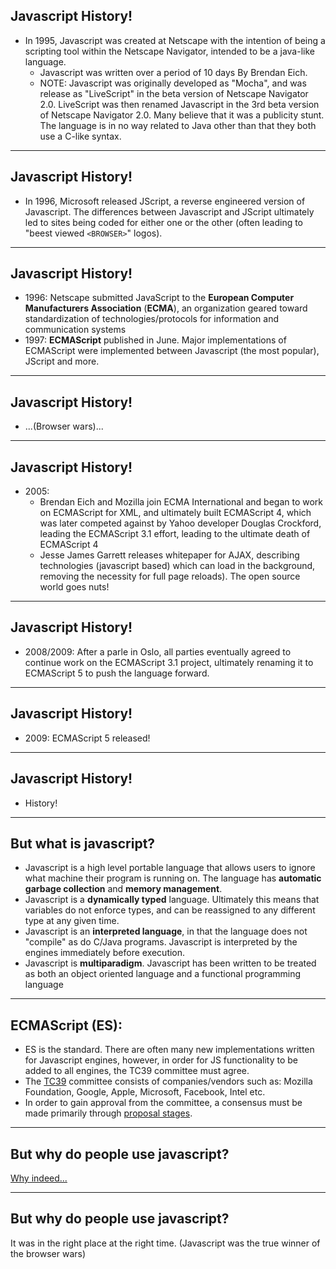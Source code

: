 ## Javascript History!

- In 1995, Javascript was created at Netscape with the intention of being a scripting tool within the Netscape Navigator, intended to be a java-like language.
  - Javascript was written over a period of 10 days By Brendan Eich.
  - NOTE: Javascript was originally developed as "Mocha", and was release as "LiveScript" in the beta version of Netscape Navigator 2.0. LiveScript was then renamed Javascript in the 3rd beta version of Netscape Navigator 2.0. Many believe that it was a publicity stunt. The language is in no way related to Java other than that they both use a C-like syntax.

---

## Javascript History!

- In 1996, Microsoft released JScript, a reverse engineered version of Javascript. The differences between Javascript and JScript ultimately led to sites being coded for either one or the other (often leading to "beest viewed `<BROWSER>`" logos).

---

## Javascript History!

- 1996: Netscape submitted JavaScript to the **European Computer Manufacturers Association** (**ECMA**), an organization geared toward standardization of technologies/protocols for information and communication systems
- 1997: **ECMAScript** published in June. Major implementations of ECMAScript were implemented between Javascript (the most popular), JScript and more.

---

## Javascript History!

- ...(Browser wars)...

---

## Javascript History!

- 2005:
  - Brendan Eich and Mozilla join ECMA International and began to work on ECMAScript for XML, and ultimately built ECMAScript 4, which was later competed against by Yahoo developer Douglas Crockford, leading the ECMAScript 3.1 effort, leading to the ultimate death of ECMAScript 4
  - Jesse James Garrett releases whitepaper for AJAX, describing technologies (javascript based) which can load in the background, removing the necessity for full page reloads). The open source world goes nuts!

---

## Javascript History!

- 2008/2009: After a parle in Oslo, all parties eventually agreed to continue work on the ECMAScript 3.1 project, ultimately renaming it to ECMAScript 5 to push the language forward.

---

## Javascript History!

- 2009: ECMAScript 5 released!

---

## Javascript History!

- History!

---

## But what is javascript?

- Javascript is a high level portable language that allows users to ignore what machine their program is running on. The language has **automatic garbage collection** and **memory management**.
- Javascript is a **dynamically typed** language. Ultimately this means that variables do not enforce types, and can be reassigned to any different type at any given time.
- Javascript is an **interpreted language**, in that the language does not "compile" as do C/Java programs. Javascript is interpreted by the engines immediately before execution.
- Javascript is **multiparadigm**. Javascript has been written to be treated as both an object oriented language and a functional programming language

---

## ECMAScript (ES):

- ES is the standard. There are often many new implementations written for Javascript engines, however, in order for JS functionality to be added to all engines, the TC39 committee must agree.
- The [TC39](https://tc39.es/) committee consists of companies/vendors such as: Mozilla Foundation, Google, Apple, Microsoft, Facebook, Intel etc.
- In order to gain approval from the committee, a consensus must be made primarily through [proposal stages](https://tc39.es/process-document/).

---

## But why do people use javascript?

[Why indeed...](https://www.destroyallsoftware.com/talks/wat)

---

## But why do people use javascript?

It was in the right place at the right time.
(Javascript was the true winner of the browser wars)
